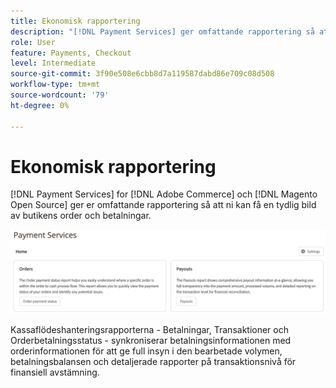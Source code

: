 ```yaml
---
title: Ekonomisk rapportering
description: "[!DNL Payment Services] ger omfattande rapportering så att ni får en tydlig bild av butikens order och betalningar."
role: User
feature: Payments, Checkout
level: Intermediate
source-git-commit: 3f90e508e6cbb8d7a119587dabd86e709c08d508
workflow-type: tm+mt
source-wordcount: '79'
ht-degree: 0%

---
```


# Ekonomisk rapportering

[!DNL Payment Services] for [!DNL Adobe Commerce] och [!DNL Magento Open Source] ger er omfattande rapportering så att ni kan få en tydlig bild av butikens order och betalningar.

![Vyn Finansiella rapporter](assets/reports-view.png)

Kassaflödeshanteringsrapporterna - Betalningar, Transaktioner och Orderbetalningsstatus - synkroniserar betalningsinformationen med orderinformationen för att ge full insyn i den bearbetade volymen, betalningsbalansen och detaljerade rapporter på transaktionsnivå för finansiell avstämning.

